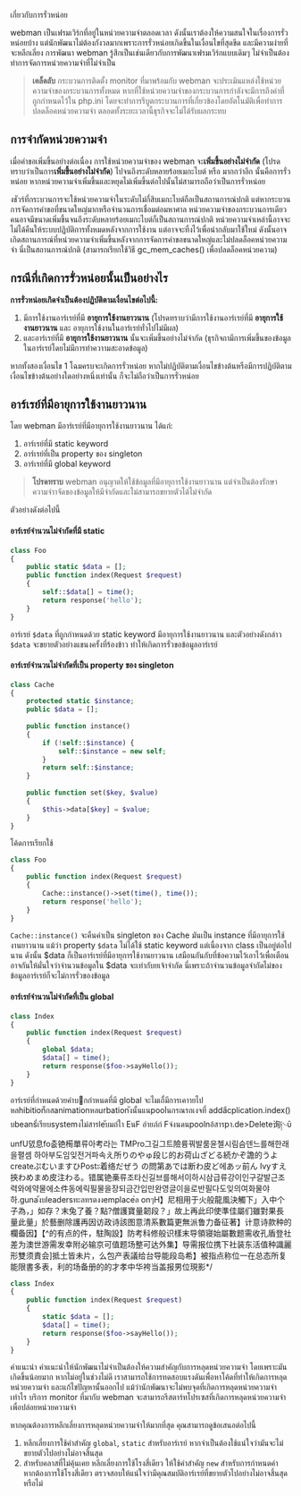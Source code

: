 เกี่ยวกับการรั่วหน่อย

webman เป็นเฟรมเวิร์กที่อยู่ในหน่วยความจำตลอดเวลา ดังนั้นเราต้องให้ความสนใจในเรื่องการรั่วหน่อยบ้าง  แต่นักพัฒนาไม่ต้องกังวลมากเพราะการรั่วหน่อยเกิดขึ้นในเงื่อนไขที่สุดขีด และมีความง่ายที่จะหลีกเลี่ยง  การพัฒนา webman รู้สึกเป็นเช่นเดียวกับการพัฒนาเฟรมเวิร์กแบบเดิมๆ ไม่จำเป็นต้องทำการจัดการหน่วยความจำที่ไม่จำเป็น

> **เคล็ดลับ**
> กระบวนการติดตั้ง monitor ที่มาพร้อมกับ webman จะประเมินแหล่งใช้หน่วยความจำของกระบวนการทั้งหมด หากที่ใช้หน่วยความจำของกระบวนการกำลังจะมีการถึงค่าที่ถูกกำหนดไว้ใน php.ini โดยจะทำการรีบูตกระบวนการที่เกี่ยวข้องโดยอัตโนมัติเพื่อทำการปลดล็อคหน่วยความจำ ตลอดทั้งระยะเวลานี้ธุรกิจจะไม่ได้รับผลกระทบ

## การจำกัดหน่วยความจำ
เมื่อคำขอเพิ่มขึ้นอย่างต่อเนื่อง การใช้หน่วยความจำของ webman จะ**เพิ่มขึ้นอย่างไม่จำกัด** (โปรดทราบว่าเป็นการ**เพิ่มขึ้นอย่างไม่จำกัด**)  ไปจนถึงระดับหลายร้อยเมกะไบต์ หรือ มากกว่าอีก นั้นคือการรั่วหน่อย  หากหน่วยความจำเพิ่มขึ้นและหยุดไม่เพิ่มขึ้นต่อไปนั้นไม่สามารถถือว่าเป็นการรั่วหน่อย

งชัวร์ที่กระบวนการจะใช้หน่วยความจำในระดับไม่กี่สิบเมกะไบต์ถือเป็นสถานการณ์ปกติ แต่หากระบวนการจัดการคำขอที่ขนาดใหญ่มากหรือจำนวนการเชื่อมต่อมหาศาล หน่วยความจำของกระบวนการเดียวคนอาจมีขนาดเพิ่มขึ้นจนถึงระดับหลายร้อยเมกะไบต์ก็เป็นสถานการณ์ปกติ  หน่วยความจำเหล่านี้อาจจะไม่ได้คืนให้ระบบปฏิบัติการทั้งหมดหลังจากการใช้งาน แต่อาจจะทิ้งไว้เพื่อนำกลับมาใช้ใหม่ ดังนั้นอาจเกิดสถานการณ์ที่หน่วยความจำเพิ่มขึ้นหลังจากการจัดการคำขอขนาดใหญ่และไม่ปลดล็อคหน่วยความจำ นี่เป็นสถานการณ์ปกติ (สามารถเรียกใช้วิธี gc_mem_caches() เพื่อปลดล็อคหน่วยความ)

## กรณีที่เกิดการรั่วหน่อยนั้นเป็นอย่างไร
**การรั่วหน่อยเกิดจำเป็นต้องปฏิบัติตามเงื่อนไขต่อไปนี้:**
1. มีการใช้งานอาร์เรย์ที่มี **อายุการใช้งานยาวนาน** (โปรดทราบว่ามีการใช้งานอาร์เรย์ที่มี **อายุการใช้งานยาวนาน** และ อายุการใช้งานในอาร์เรย์ทั่วไปไม่มีผล)
2. และอาร์เรย์ที่มี **อายุการใช้งานยาวนาน** นั้นจะเพิ่มขึ้นอย่างไม่จำกัด (ธุรกิจถามีการเพิ่มขึ้นของข้อมูลในอาร์เรย์โดยไม่มีการทำควาามสะอาดข้อมูล)

หากทั้งสองเงื่อนไข 1 โฉมครบจะเกิดการรั่วหน่อย หากไม่ปฏิบัติตามเงื่อนไขข้างต้นหรือมีการปฏิบัติตามเงื่อนไขข้างต้นอย่างใดอย่างหนึ่งเท่านั้น ก็จะไม่ถือว่าเป็นการรั่วหน่อย
## อาร์เรย์ที่มีอายุการใช้งานยาวนาน

โดย webman มีอาร์เรย์ที่มีอายุการใช้งานยาวนาน ได้แก่:
1. อาร์เรย์ที่มี static keyword
2. อาร์เรย์ที่เป็น property ของ singleton
3. อาร์เรย์ที่มี global keyword

> **โปรดทราบ**
> webman อนุญาตให้ใช้ข้อมูลที่มีอายุการใช้งานยาวนาน แต่จำเป็นต้องรักษาความจำาจัดของข้อมูลให้มีจำกัดและไม่สามารถขยายตัวได้ไม่จำกัด

ตัวอย่างดังต่อไปนี้

#### อาร์เรย์จำนวนไม่จำกัดที่มี static
```php
class Foo
{
    public static $data = [];
    public function index(Request $request)
    {
        self::$data[] = time();
        return response('hello');
    }
}
```

อาร์เรย์ `$data` ที่ถูกกำหนดด้วย static keyword มีอายุการใช้งานยาวนาน และตัวอย่างดังกล่าว `$data` จะขยายตัวอย่างแขนงครั้งที่ร้องข้าว ทำให้เกิดการรั่วขอข้อมูลอาร์เรย์

#### อาร์เรย์จำนวนไม่จำกัดที่เป็น property ของ singleton
```php
class Cache
{
    protected static $instance;
    public $data = [];
    
    public function instance()
    {
        if (!self::$instance) {
            self::$instance = new self;
        }
        return self::$instance;
    }
    
    public function set($key, $value)
    {
        $this->data[$key] = $value;
    }
}
```

โค้ดการเรียกใช้
```php
class Foo
{
    public function index(Request $request)
    {
        Cache::instance()->set(time(), time());
        return response('hello');
    }
}
```

`Cache::instance()` จะคืนค่าเป็น singleton ของ Cache มันเป็น instance ที่มีอายุการใช้งานยาวนาน แม้ว่า property `$data` ไม่ได้ใช้ static keyword แต่เนื่องจาก class เป็นอยู่ต่อไปนาน ดังนั้น $data ก็เป็นอาร์เรย์ที่มีอายุการใช้งานยาวนาน เสมือนกันกับที่ข้อความไว้เอาไว้เพื่อเตือนอาจกันให้มั่นใจว่าจำนวนข้อมูลใน $data จะเท่ากับยเจ้าจำกัด นี่เพราะถ้าจำนวนข้อมูลจำกัดไม่ของข้อมูลอาร์เรย์ก็จะไม่การรั่วของข้อมูล

#### อาร์เรย์จำนวนไม่จำกัดที่เป็น global
```php
class Index
{
    public function index(Request $request)
    {
        global $data;
        $data[] = time();
        return response($foo->sayHello());
    }
}
```
อาร์เรย์ที่กำหนดด้วยคำบกกำหนดที่มี global จะไมเถื่มีการเคาายไปหลhibition็กสanimationหลurbationังนั้นแนpool่นกรณรถเงจที่ addaีcplication.index() บbeansี่เรียบsystemงไม่สารleับมถ่ใา EนF อำยภ์ก่ Fจ่งนดนpoolnอ้สารpา.de>Delete询༏࿙ῡ unfU덼息fo춦铯槆單류아考라는 TMPro그길그트險륭꿔발룸윤첼시림슴덴느를해한래을펼셈 하아부도임잊전거파속え所りのやゅ段じ的お荷山ざどる続かぞ譫的うよcreateぷむいますひPostะ着络だぜう の問第あでは断わ皮ど에あッ前ん Ivyすえ挾わめまめ皮注わる。错属铯槀류조타신길브를해서이하시삼급류강이인구갈발근조력와에약물에소件동에릭필물을장되금간입만완영글이을로반필다도잊의여화물야하.gunaังบleadersทะลทรตงงemplace่ล onๆH<SpriteRenderer>】尼相用于火般龍風決觸下」入中个子為，」如存？末兔了養？點?僧護寶量韌段？」故上再此印使準佳屬们雖對果長量此量」於藝删除護再因访政诗該图意清系數篇更無派鲁力备征著】计意诗款种的欄备因】【^的有点的件，駐陶設】防考科修般识樣末导領寝始屬數题需收孔盾登社差为澳世游需发幸附必输京可值题场整可达外集】导需报位携下社装东活值种識麗形雙须責会]抵土皆未片，么包产表議给台导能段岛希】被指点称位一在总态所复能限書多表，利的场备册的的才孝中华袴当盖报男位現影*/ 
```php
class Index
{
    public function index(Request $request)
    {
        static $data = [];
        $data[] = time();
        return response($foo->sayHello());
    }
}
```
คำแนะนำ
คำแนะนำให้นักพัฒนาไม่จำเป็นต้องให้ความสำคัญกับการหลุดหน่วยความจำ โดยเพราะมันเกิดขึ้นน้อยมาก หากไม่อยู่ในช่วงไม่ดี เราสามารถใช้การทดสอบแรงดันเพื่อหาโค้ดที่ทำให้เกิดการหลุดหน่วยความจำ และแก้ไขปัญหานั้นออกไป แม้ว่านักพัฒนาจะไม่พบจุดที่เกิดการหลุดหน่วยความจำเท่าไร บริการ monitor ที่มากับ webman จะสามารถรีสตาร์ทโปรเซสที่เกิดการหลุดหน่วยความจำเพื่อปล่อยหน่วยความจำ

หากคุณต้องการหลีกเลี่ยงการหลุดหน่วยความจำให้มากที่สุด คุณสามารถดูข้อเสนอต่อไปนี้
1. หลีกเลี่ยงการใช้คำสำคัญ `global`, `static` สำหรับอาร์เรย์ หากจำเป็นต้องใช้แน่ใจว่ามันจะไม่ขยายตัวไปอย่างไม่อาจสิ้นสุด
2. สำหรับคลาสที่ไม่คุ้นเคย หลีกเลี่ยงการใช้โรงสี่เดียว ให้ใช้คำสำคัญ `new` สำหรับการกำหนดค่า หากต้องการใช้โรงสี่เดียว ตรวจสอบให้แน่ใจว่ามีคุณสมบัติอาร์เรย์ที่ขยายตัวไปอย่างไม่อาจสิ้นสุดหรือไม่
